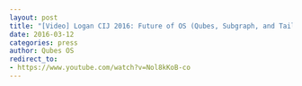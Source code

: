 ```yaml
---
layout: post
title: "[Video] Logan CIJ 2016: Future of OS (Qubes, Subgraph, and Tails)"
date: 2016-03-12
categories: press
author: Qubes OS
redirect_to:
- https://www.youtube.com/watch?v=Nol8kKoB-co
---
```

